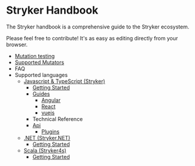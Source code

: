# Stryker Handbook

The Stryker handbook is a comprehensive guide to the Stryker ecosystem.

Please feel free to contribute! It's as easy as editing directly from your browser.

* [Mutation testing](mutation-testing.md)
* [Supported Mutators](mutator-types.md#supported-mutators)
* FAQ
* Supported languages
  * [Javascript & TypeScript (Stryker)](stryker)
    * [Getting Started](stryker/getting-started.md)
    * [Guides](stryker/guides/)
      * [Angular](stryker/guides/angular.md#angular)
      * [React](stryker/guides/react.md#react)
      * [vuejs](stryker/guides/vuejs.md#vuejs)
    * Technical Reference
    * [Api](/stryker/api/)
      * [Plugins](/stryker/api/plugins.md)
  * [.NET (Stryker.NET)](stryker.net/)
    * [Getting Started](stryker.net/getting-started.md)
  * [Scala (Stryker4s)](stryker4s/)
    * [Getting Started](stryker4s/getting-started.md)

